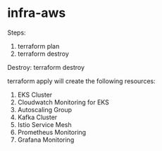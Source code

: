# infra-aws
Steps:
1. terraform plan
2. terraform destroy


Destroy:
terraform destroy

terraform apply will create the following resources:

1) EKS Cluster
2) Cloudwatch Monitoring for EKS
3) Autoscaling Group
4) Kafka Cluster
5) Istio Service Mesh
6) Prometheus Monitoring
7) Grafana Monitoring
